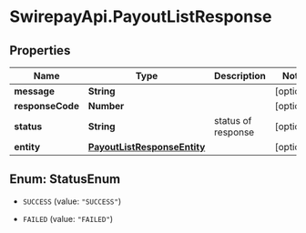 # SwirepayApi.PayoutListResponse

## Properties

Name | Type | Description | Notes
------------ | ------------- | ------------- | -------------
**message** | **String** |  | [optional] 
**responseCode** | **Number** |  | [optional] 
**status** | **String** | status of response | [optional] 
**entity** | [**PayoutListResponseEntity**](PayoutListResponseEntity.md) |  | [optional] 



## Enum: StatusEnum


* `SUCCESS` (value: `"SUCCESS"`)

* `FAILED` (value: `"FAILED"`)




